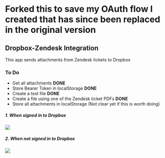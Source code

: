 # Forked this to save my OAuth flow I created that has since been replaced in the original version

## Dropbox-Zendesk Integration

This app sends attachments from Zendesk tickets to Dropbox

### To Do

* Get all attachments **DONE**
* Store Bearer Token in localStorage **DONE**
* Create a test file **DONE**
* Create a file using one of the Zendesk ticket PDFs **DONE**
* Store all attachments in localStorage (Not clear yet if this is worth doing)

##### 1. When signed in to Dropbox

![](http://g.recordit.co/1sjJw3F2g1.gif)

##### 2. When not signed in to Dropbox

![](http://g.recordit.co/sxttJsEq5o.gif)
